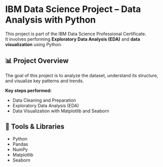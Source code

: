 # IBM Data Science Project – Data Analysis with Python
This project is part of the IBM Data Science Professional Certificate.  
It involves performing **Exploratory Data Analysis (EDA)** and **data visualization** using Python.

## 📊 Project Overview
The goal of this project is to analyze the dataset, understand its structure, and visualize key patterns and trends.

**Key steps performed:**
- Data Cleaning and Preparation  
- Exploratory Data Analysis (EDA)  
- Data Visualization with Matplotlib and Seaborn  

## 🧰 Tools & Libraries
- Python  
- Pandas  
- NumPy  
- Matplotlib  
- Seaborn  

